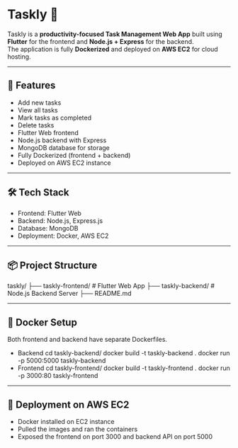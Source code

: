 # Taskly 📝

Taskly is a **productivity-focused Task Management Web App** built using **Flutter** for the frontend and **Node.js + Express** for the backend.  
The application is fully **Dockerized** and deployed on **AWS EC2** for cloud hosting.

---

## 🚀 Features

- Add new tasks
- View all tasks
- Mark tasks as completed
- Delete tasks
- Flutter Web frontend
- Node.js backend with Express
- MongoDB database for storage
- Fully Dockerized (frontend + backend)
- Deployed on AWS EC2 instance

---

## 🛠️ Tech Stack

- Frontend: Flutter Web
- Backend: Node.js, Express.js
- Database: MongoDB
- Deployment: Docker, AWS EC2

---

## 📦 Project Structure

taskly/
 ├── taskly-frontend/     # Flutter Web App
 ├── taskly-backend/      # Node.js Backend Server
 ├── README.md

 ---
 ## 🐳 Docker Setup
 Both frontend and backend have separate Dockerfiles.
 - Backend
   cd taskly-backend/
   docker build -t taskly-backend .
   docker run -p 5000:5000 taskly-backend
 - Frontend
   cd taskly-frontend/
   docker build -t taskly-frontend .
   docker run -p 3000:80 taskly-frontend

---
## 🚀 Deployment on AWS EC2
- Docker installed on EC2 instance
- Pulled the images and ran the containers
- Exposed the frontend on port 3000 and backend API on port 5000
